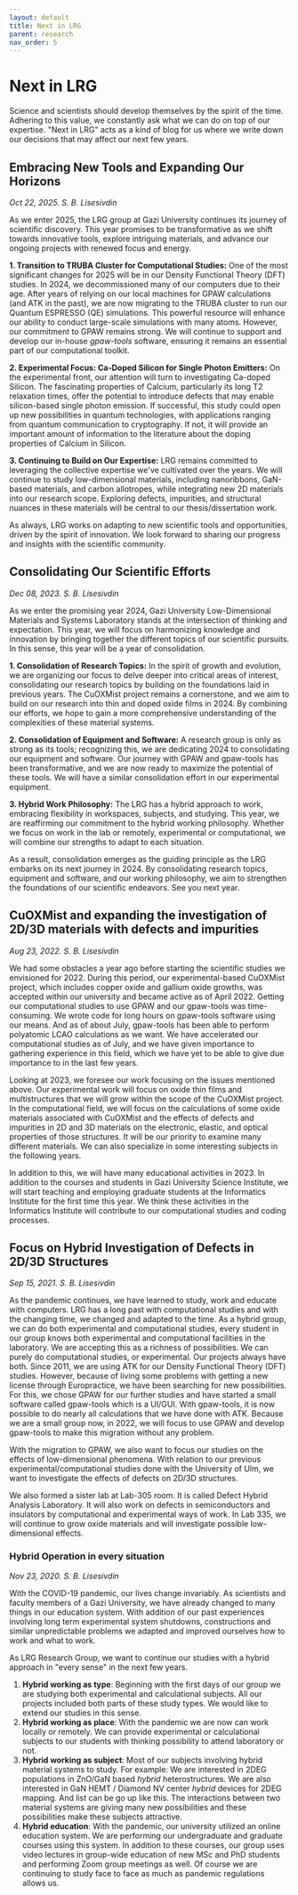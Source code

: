 ```yaml
---
layout: default
title: Next in LRG
parent: research
nav_order: 5
---
```

# Next in LRG
Science and scientists should develop themselves by the spirit of the time. Adhering to this value, we constantly ask what we can do on top of our expertise. "Next in LRG" acts as a kind of blog for us where we write down our decisions that may affect our next few years.

## Embracing New Tools and Expanding Our Horizons
*Oct 22, 2025. S. B. Lisesivdin*

As we enter 2025, the LRG group at Gazi University continues its journey of scientific discovery. This year promises to be transformative as we shift towards innovative tools, explore intriguing materials, and advance our ongoing projects with renewed focus and energy.

**1. Transition to TRUBA Cluster for Computational Studies:**
One of the most significant changes for 2025 will be in our Density Functional Theory (DFT) studies. In 2024, we decommissioned many of our computers due to their age. After years of relying on our local machines for GPAW calculations (and ATK in the past), we are now migrating to the TRUBA cluster to run our Quantum ESPRESSO (QE) simulations. This powerful resource will enhance our ability to conduct large-scale simulations with many atoms. However, our commitment to GPAW remains strong. We will continue to support and develop our in-house *gpaw-tools* software, ensuring it remains an essential part of our computational toolkit.

**2. Experimental Focus: Ca-Doped Silicon for Single Photon Emitters:**
On the experimental front, our attention will turn to investigating Ca-doped Silicon. The fascinating properties of Calcium, particularly its long T2 relaxation times, offer the potential to introduce defects that may enable silicon-based single photon emission. If successful, this study could open up new possibilities in quantum technologies, with applications ranging from quantum communication to cryptography. If not, it will provide an important amount of information to the literature about the doping properties of Calcium in Silicon.

**3. Continuing to Build on Our Expertise:**
LRG remains committed to leveraging the collective expertise we've cultivated over the years. We will continue to study low-dimensional materials, including nanoribbons, GaN-based materials, and carbon allotropes, while integrating new 2D materials into our research scope. Exploring defects, impurities, and structural nuances in these materials will be central to our thesis/dissertation work.

As always, LRG works on adapting to new scientific tools and opportunities, driven by the spirit of innovation. We look forward to sharing our progress and insights with the scientific community.

## Consolidating Our Scientific Efforts

*Dec 08, 2023. S. B. Lisesivdin*

As we enter the promising year 2024, Gazi University Low-Dimensional Materials and Systems Laboratory stands at the intersection of thinking and expectation. This year, we will focus on harmonizing knowledge and innovation by bringing together the different topics of our scientific pursuits. In this sense, this year will be a year of consolidation.

**1. Consolidation of Research Topics:**
In the spirit of growth and evolution, we are organizing our focus to delve deeper into critical areas of interest, consolidating our research topics by building on the foundations laid in previous years. The CuOXMist project remains a cornerstone, and we aim to build on our research into thin and doped oxide films in 2024. By combining our efforts, we hope to gain a more comprehensive understanding of the complexities of these material systems.

**2. Consolidation of Equipment and Software:**
A research group is only as strong as its tools; recognizing this, we are dedicating 2024 to consolidating our equipment and software. Our journey with GPAW and gpaw-tools has been transformative, and we are now ready to maximize the potential of these tools. We will have a similar consolidation effort in our experimental equipment.

**3. Hybrid Work Philosophy:**
The LRG has a hybrid approach to work, embracing flexibility in workspaces, subjects, and studying. This year, we are reaffirming our commitment to the hybrid working philosophy. Whether we focus on work in the lab or remotely, experimental or computational, we will combine our strengths to adapt to each situation.

As a result, consolidation emerges as the guiding principle as the LRG embarks on its next journey in 2024. By consolidating research topics, equipment and software, and our working philosophy, we aim to strengthen the foundations of our scientific endeavors. See you next year.


## CuOXMist and expanding the investigation of 2D/3D materials with defects and impurities

*Aug 23, 2022. S. B. Lisesivdin*

We had some obstacles a year ago before starting the scientific studies we envisioned for 2022. During this period, our experimental-based CuOXMist project, which includes copper oxide and gallium oxide growths, was accepted within our university and became active as of April 2022. Getting our computational studies to use GPAW and our gpaw-tools was time-consuming. We wrote code for long hours on gpaw-tools software using our means. And as of about July, gpaw-tools has been able to perform polyatomic LCAO calculations as we want. We have accelerated our computational studies as of July, and we have given importance to gathering experience in this field, which we have yet to be able to give due importance to in the last few years.

Looking at 2023, we foresee our work focusing on the issues mentioned above. Our experimental work will focus on oxide thin films and multistructures that we will grow within the scope of the CuOXMist project. In the computational field, we will focus on the calculations of some oxide materials associated with CuOXMist and the effects of defects and impurities in 2D and 3D materials on the electronic, elastic, and optical properties of those structures. It will be our priority to examine many different materials. We can also specialize in some interesting subjects in the following years.  

In addition to this, we will have many educational activities in 2023. In addition to the courses and students in Gazi University Science Institute, we will start teaching and employing graduate students at the Informatics Institute for the first time this year. We think these activities in the Informatics Institute will contribute to our computational studies and coding processes.

## Focus on Hybrid Investigation of Defects in 2D/3D Structures

*Sep 15, 2021. S. B. Lisesivdin*

As the pandemic continues, we have learned to study, work and educate with computers. LRG has a long past with computational studies and with the changing time, we changed and adapted to the time. As a hybrid group, we can do both experimental and computational studies, every student in our group knows both experimental and computational facilities in the laboratory. We are accepting this as a richness of possibilities. We can purely do computational studies, or experimental. Our projects always have both. Since 2011, we are using ATK for our Density Functional Theory (DFT) studies. However, because of living some problems with getting a new license through Europractice, we have been searching for new possibilities. For this, we chose GPAW for our further studies and have started a small software called gpaw-tools which is a UI/GUI. With gpaw-tools, it is now possible to do nearly all calculations that we have done with ATK. Because we are a small group now, in 2022, we will focus to use GPAW and develop gpaw-tools to make this migration without any problem.

With the migration to GPAW, we also want to focus our studies on the effects of low-dimensional phenomena. With relation to our previous experimental/computational studies done with the University of Ulm, we want to investigate the effects of defects on 2D/3D structures.

We also formed a sister lab at Lab-305 room. It is called Defect Hybrid Analysis Laboratory. It will also work on defects in semiconductors and insulators by computational and experimental ways of work. In Lab 335, we will continue to grow oxide materials and will investigate possible low-dimensional effects.

### Hybrid Operation in every situation

*Nov 23, 2020. S. B. Lisesivdin*

With the COVID-19 pandemic, our lives change invariably. As scientists and faculty members of a Gazi University, we have already changed to many things in our education system. With addition of our past experiences involving long term experimental system shutdowns, constructions and similar unpredictable problems we adapted and improved ourselves how to work and what to work.

As LRG Research Group, we want to continue our studies with a hybrid approach in "every sense" in the next few years.

1. **Hybrid working as type**: Beginning with the first days of our group we are studying both experimental and calculational subjects. All our projects included both parts of these study types. We would like to extend our studies in this sense.
2. **Hybrid working as place**: With the pandemic we are now can work locally or remotely. We can provide experimental or calculational subjects to our students with thinking possibility to attend laboratory or not.
3. **Hybrid working as subject**: Most of our subjects involving hybrid material systems to study. For example: We are interested in 2DEG populations in ZnO/GaN based *hybrid* heterostructures. We are also interested in GaN HEMT / Diamond NV center *hybrid* devices for 2DEG mapping. And list can be go up like this. The interactions between two material systems are giving many new possibilities and these possibilities make these subjects attractive.
4. **Hybrid education**: With the pandemic, our university utilized an online education system. We are performing our undergraduate and graduate courses using this system. In addition to these courses, our group uses video lectures in group-wide education of new MSc and PhD students and performing Zoom group meetings as well. Of course we are continuing to study face to face as much as pandemic regulations allows us. 
